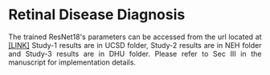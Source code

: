 # Retinal Disease Diagnosis        
<p align="justify" markdown="1">
The trained ResNet18's parameters can be accessed from the url located at <a href="https://drive.google.com/drive/folders/14DCaKJtlSc_1NCqbh26JfVVMAK9VdRKx?usp=sharing">[LINK]</a> Study-1 results are in UCSD folder, Study-2 results are in NEH folder and Study-3 results are in DHU folder. Please refer to Sec III in the manuscript for implementation details.
</p>


